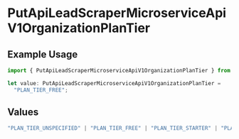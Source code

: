 # PutApiLeadScraperMicroserviceApiV1OrganizationPlanTier

## Example Usage

```typescript
import { PutApiLeadScraperMicroserviceApiV1OrganizationPlanTier } from "oppulence-backend-sdk/models/operations";

let value: PutApiLeadScraperMicroserviceApiV1OrganizationPlanTier =
  "PLAN_TIER_FREE";
```

## Values

```typescript
"PLAN_TIER_UNSPECIFIED" | "PLAN_TIER_FREE" | "PLAN_TIER_STARTER" | "PLAN_TIER_PROFESSIONAL" | "PLAN_TIER_ENTERPRISE"
```